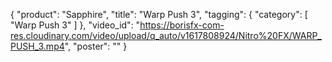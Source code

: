 {
   "product": "Sapphire",
   "title": "Warp Push 3",
   "tagging": {
   "category": [
      "Warp Push 3"
    ]
   },
   "video_id": "https://borisfx-com-res.cloudinary.com/video/upload/q_auto/v1617808924/Nitro%20FX/WARP_PUSH_3.mp4",
   "poster": ""
}
